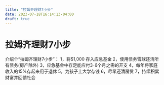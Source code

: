 ```yaml
---
title: "拉姆齐理财7小步"
date: 2023-07-18T16:14:13-04:00
draft: true
---
```


# 拉姆齐理财7小步

介绍个“拉姆齐理财7小步”：
1，将$1,000 存入应急基金
2，使用债务雪球还清所有债务(房产除外)
3，应急基金中存足能应付3-6个月之需的开支
4，每年将家庭收入的15%存起来用于退休
5，为孩子上大学存钱
6，尽早还清房贷
7，持续积累财富并回馈社会
